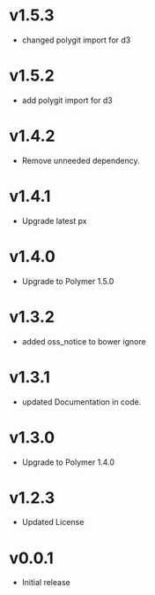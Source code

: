 v1.5.3
==================
* changed polygit import for d3

v1.5.2
==================
* add polygit import for d3

v1.4.2
==================
* Remove unneeded dependency.

v1.4.1
==================
* Upgrade latest px

v1.4.0
==================
* Upgrade to Polymer 1.5.0

v1.3.2
==================
* added oss_notice to bower ignore

v1.3.1
==================
* updated Documentation in code.

v1.3.0
==================
* Upgrade to Polymer 1.4.0

v1.2.3
==================
* Updated License

v0.0.1
==================
* Initial release
